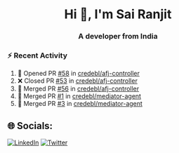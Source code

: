 <h1 align="center">Hi 👋, I'm Sai Ranjit</h1>
<h3 align="center">A developer from India</h3>

### :zap: Recent Activity

<!--START_SECTION:activity-->
1. 💪 Opened PR [#58](https://github.com/credebl/afj-controller/pull/58) in [credebl/afj-controller](https://github.com/credebl/afj-controller)
2. ❌ Closed PR [#53](https://github.com/credebl/afj-controller/pull/53) in [credebl/afj-controller](https://github.com/credebl/afj-controller)
3. 🎉 Merged PR [#56](https://github.com/credebl/afj-controller/pull/56) in [credebl/afj-controller](https://github.com/credebl/afj-controller)
4. 🎉 Merged PR [#1](https://github.com/credebl/mediator-agent/pull/1) in [credebl/mediator-agent](https://github.com/credebl/mediator-agent)
5. 🎉 Merged PR [#3](https://github.com/credebl/mediator-agent/pull/3) in [credebl/mediator-agent](https://github.com/credebl/mediator-agent)
<!--END_SECTION:activity-->

## 🌐 Socials:
[![LinkedIn](https://img.shields.io/badge/LinkedIn-%230077B5.svg?logo=linkedin&logoColor=white)](https://linkedin.com/in/sairanjit) [![Twitter](https://img.shields.io/badge/Twitter-%231DA1F2.svg?logo=Twitter&logoColor=white)](https://twitter.com/sairanjit_) 
